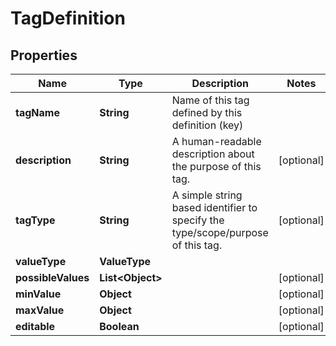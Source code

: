 

# TagDefinition


## Properties

| Name | Type | Description | Notes |
|------------ | ------------- | ------------- | -------------|
|**tagName** | **String** | Name of this tag defined by this definition (key) |  |
|**description** | **String** | A human-readable description about the purpose of this tag. |  [optional] |
|**tagType** | **String** | A simple string based identifier to specify the type/scope/purpose of this tag. |  [optional] |
|**valueType** | **ValueType** |  |  |
|**possibleValues** | **List&lt;Object&gt;** |  |  [optional] |
|**minValue** | **Object** |  |  [optional] |
|**maxValue** | **Object** |  |  [optional] |
|**editable** | **Boolean** |  |  [optional] |



